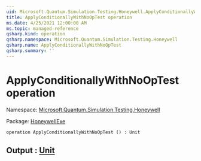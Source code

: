 ```yaml
---
uid: Microsoft.Quantum.Simulation.Testing.Honeywell.ApplyConditionallyWithNoOpTest
title: ApplyConditionallyWithNoOpTest operation
ms.date: 4/25/2021 12:00:00 AM
ms.topic: managed-reference
qsharp.kind: operation
qsharp.namespace: Microsoft.Quantum.Simulation.Testing.Honeywell
qsharp.name: ApplyConditionallyWithNoOpTest
qsharp.summary: ''
---
```


# ApplyConditionallyWithNoOpTest operation

Namespace: [Microsoft.Quantum.Simulation.Testing.Honeywell](xref:Microsoft.Quantum.Simulation.Testing.Honeywell)

Package: [HoneywellExe](https://nuget.org/packages/HoneywellExe)




```qsharp
operation ApplyConditionallyWithNoOpTest () : Unit
```


## Output : [Unit](xref:microsoft.quantum.qsharp.valueliterals#unit-literal)

